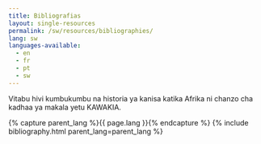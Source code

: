 ```yaml
---
title: Bibliografias
layout: single-resources
permalink: /sw/resources/bibliographies/
lang: sw
languages-available:                         
  - en
  - fr
  - pt
  - sw
---
```

Vitabu hivi kumbukumbu na historia ya kanisa katika Afrika ni chanzo cha kadhaa ya makala yetu KAWAKIA.

{% capture parent_lang %}{{ page.lang }}{% endcapture %}
{% include bibliography.html parent_lang=parent_lang %}
